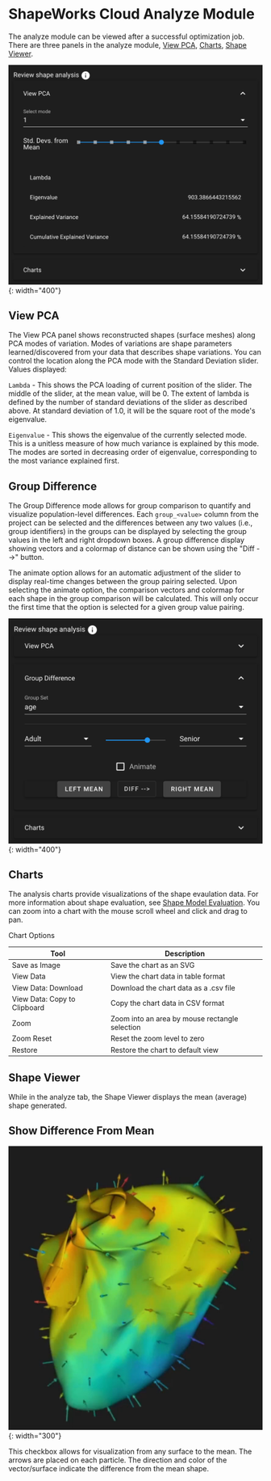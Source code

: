 # ShapeWorks Cloud Analyze Module

The analyze module can be viewed after a successful optimization job. There are three panels in the analyze module, [View PCA](#view-pca), [Charts](#charts), [Shape Viewer](#shape-viewer).

![ShapeWorks Cloud Analyze Module](../img/cloud/analyze_module.png){: width="400"}

## View PCA

The View PCA panel shows reconstructed shapes (surface meshes) along PCA modes of variation. Modes of variations are shape parameters learned/discovered from your data that describes shape variations. You can control the location along the PCA mode with the Standard Deviation slider.  
Values displayed:

`Lambda` - This shows the PCA loading of current position of the slider.  The middle of the slider, at the mean value, will be 0.  The extent of lambda is defined by the number of standard deviations of the slider as described above.  At standard deviation of 1.0, it will be the square root of the mode's eigenvalue.

`Eigenvalue` - This shows the eigenvalue of the currently selected mode.  This is a unitless measure of how much variance is explained by this mode.  The modes are sorted in decreasing order of eigenvalue, corresponding to the most variance explained first.

## Group Difference

The Group Difference mode allows for group comparison to quantify and visualize population-level differences. Each `group_<value>` column from the project can be selected and the differences between any two values (i.e., group identifiers) in the groups can be displayed by selecting the group values in the left and right dropdown boxes. A group difference display showing vectors and a colormap of distance can be shown using the "Diff -->" button.

The animate option allows for an automatic adjustment of the slider to display real-time changes between the group pairing selected. Upon selecting the animate option, the comparison vectors and colormap for each shape in the group comparison will be calculated. This will only occur the first time that the option is selected for a given group value pairing.

![Group Difference tab](../img/cloud/group_difference_tab.png){: width="400"}

## Charts

The analysis charts provide visualizations of the shape evaulation data. For more information about shape evaluation, see [Shape Model Evaluation](../new/ssm-eval.md). You can zoom into a chart with the mouse scroll wheel and click and drag to pan.

Chart Options

| Tool | Description |
| --- | ----------- |
| Save as Image | Save the chart as an SVG |
| View Data | View the chart data in table format |
| View Data: Download | Download the chart data as a .csv file |
| View Data: Copy to Clipboard | Copy the chart data in CSV format |
| Zoom | Zoom into an area by mouse rectangle selection |
| Zoom Reset | Reset the zoom level to zero |
| Restore | Restore the chart to default view |

## Shape Viewer

While in the analyze tab, the Shape Viewer displays the mean (average) shape generated.

## Show Difference From Mean

![Show difference from mean](../img/cloud/difference_from_mean.png){: width="300"}

This checkbox allows for visualization from any surface to the mean. The arrows are placed on each particle. The direction and color of the vector/surface indicate the difference from the mean shape.
